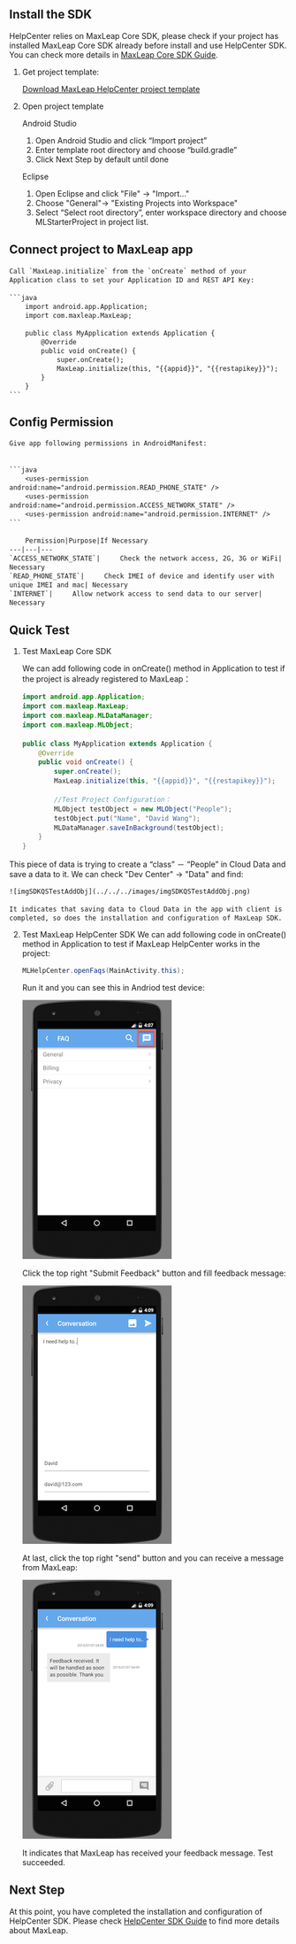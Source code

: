 ##	Install the SDK

HelpCenter relies on MaxLeap Core SDK, please check if your project has installed MaxLeap Core SDK already before install and use HelpCenter SDK. You can check more details in [MaxLeap Core SDK Guide](ML_DOCS_LINK_PLACEHOLDER_SDK_QUICKSTART_ANDROID).

1.	Get project template:

	<a class="download-sdk" href="...">Download MaxLeap HelpCenter project template</a>
	
2.	Open project template
	
	Android Studio 
	
	1. 	Open Android Studio and click “Import project”
	2. 	Enter template root directory and choose “build.gradle”
	3. 	Click Next Step by default until done
	
	Eclipse
		
	1.	Open Eclipse and click "File" -> "Import..." 
	2. 	Choose "General"-> "Existing Projects into Workspace"
	3. 	Select “Select root directory”, enter workspace directory and choose MLStarterProject in project list.

##	Connect project to MaxLeap app
	
	Call `MaxLeap.initialize` from the `onCreate` method of your Application class to set your Application ID and REST API Key:
	
	```java
		import android.app.Application;
		import com.maxleap.MaxLeap;
	
		public class MyApplication extends Application {
			@Override
			public void onCreate() {
				super.onCreate();
				MaxLeap.initialize(this, "{{appid}}", "{{restapikey}}");
			}
		}
	```
	
##	Config Permission

	Give app following permissions in AndroidManifest:

		
	```java
		<uses-permission android:name="android.permission.READ_PHONE_STATE" />
		<uses-permission android:name="android.permission.ACCESS_NETWORK_STATE" />
		<uses-permission android:name="android.permission.INTERNET" />
	```
		
		Permission|Purpose|If Necessary
	---|---|---
	`ACCESS_NETWORK_STATE`|		Check the network access, 2G, 3G or WiFi| Necessary
	`READ_PHONE_STATE`| 	Check IMEI of device and identify user with unique IMEI and mac| Necessary
	`INTERNET`| 	Allow network access to send data to our server| Necessary
	
##	Quick Test

1. Test MaxLeap Core SDK

	We can add following code in onCreate() method in Application to test if the project is already registered to MaxLeap：
	
	```java
	import android.app.Application;
	import com.maxleap.MaxLeap;
	import com.maxleap.MLDataManager;
	import com.maxleap.MLObject;
	
	public class MyApplication extends Application {
		@Override
		public void onCreate() {
			super.onCreate();
			MaxLeap.initialize(this, "{{appid}}", "{{restapikey}}");
			
			//Test Project Configuration：
			MLObject testObject = new MLObject("People");
			testObject.put("Name", "David Wang");
			MLDataManager.saveInBackground(testObject);
		}
	}
	```
	
This piece of data is trying to create a “class” － “People” in Cloud Data and save a data to it. We can check "Dev Center" -> "Data" and find:
	
	![imgSDKQSTestAddObj](../../../images/imgSDKQSTestAddObj.png)
	
	It indicates that saving data to Cloud Data in the app with client is completed, so does the installation and configuration of MaxLeap SDK.

2. Test MaxLeap HelpCenter SDK
	 We can add following code in onCreate() method in Application to test if MaxLeap HelpCenter works in the project:
	
	```java
	MLHelpCenter.openFaqs(MainActivity.this);
	```
	
	Run it and you can see this in Andriod test device:
	
	![imgSupportHome](../../../images/imgSupportHome.png)
	
	Click the top right "Submit Feedback" button and fill feedback message:
	
	![imgSupportAddMsg](../../../images/imgSupportAddMsg.png)
	
	At last, click the top right "send" button and you can receive a message from MaxLeap: 
	
	![imgSupportConversation](../../../images/imgSupportConversation.png)
	
	It indicates that MaxLeap has received your feedback message. Test succeeded.

## Next Step

At this point, you have completed the installation and configuration of HelpCenter SDK. Please check [HelpCenter SDK Guide](ML_DOCS_GUIDE_LINK_PLACEHOLDER_ANDROID#SUPPORT_ZH) to find more details about MaxLeap.